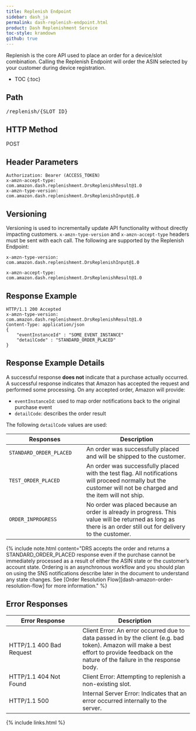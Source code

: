 ```yaml
---
title: Replenish Endpoint
sidebar: dash_ja
permalink: dash-replenish-endpoint.html
product: Dash Replenishment Service
toc-style: kramdown
github: true
---
```


Replenish is the core API used to place an order for a device/slot combination. Calling the Replenish Endpoint will order the ASIN selected by your customer during device registration.

* TOC
{:toc}

## Path

<pre>
/replenish/<span class="endpointParam">{SLOT_ID}</span>
</pre>

## HTTP Method

POST

## Header Parameters

```
Authorization: Bearer (ACCESS_TOKEN)
x-amzn-accept-type: com.amazon.dash.replenishment.DrsReplenishResult@1.0
x-amzn-type-version: com.amazon.dash.replenishment.DrsReplenishInput@1.0
```

## Versioning

Versioning is used to incrementally update API functionality without directly impacting customers. `x-amzn-type-version` and `x-amzn-accept-type` headers must be sent with each call. The following are supported by the Replenish Endpoint:

```
x-amzn-type-version: com.amazon.dash.replenishment.DrsReplenishInput@1.0
```

```
x-amzn-accept-type: com.amazon.dash.replenishment.DrsReplenishResult@1.0
```

## Response Example

```
HTTP/1.1 200 Accepted
x-amzn-type-version: com.amazon.dash.replenishment.DrsReplenishResult@1.0
Content-Type: application/json
{
    "eventInstanceId" : "SOME_EVENT_INSTANCE"
    "detailCode" : "STANDARD_ORDER_PLACED"
}
```

## Response Example Details

A successful response **does not** indicate that a purchase actually occurred.  A successful response indicates that Amazon has accepted the request and performed some processing.  On any accepted order, Amazon will provide:

* `eventInstanceId`: used to map order notifications back to the original purchase event  
* `detailCode`: describes the order result

The following `detailCode` values are used:

<table>
<colgroup>
<col width="30%" />
<col width="50%" />
</colgroup>
  <thead>
    <tr>
      <th>Responses</th>
      <th>Description</th>
    </tr>
  </thead>
  <tbody>
    <tr>
      <td><code>STANDARD_ORDER_PLACED</code></td>
      <td>An order was successfully placed and will be shipped to the customer.</td>
    </tr>
    <tr>
      <td><code>TEST_ORDER_PLACED</code></td>
      <td>An order was successfully placed with the test flag.  All notifications will proceed normally but the customer will not be charged and the item will not ship.</td>
    </tr>
    <tr>
      <td><code>ORDER_INPROGRESS</code></td>
      <td>No order was placed because an order is already in progress.  This value will be returned as long as there is an order still out for delivery to the customer.</td>
    </tr>
  </tbody>
</table>

{% include note.html content="DRS accepts the order and returns a STANDARD_ORDER_PLACED response even if the purchase cannot be immediately processed as a result of either the ASIN state or the customer’s account state. Ordering is an asynchronous workflow and you should plan on using the SNS notifications describe later in the document to understand any state changes. See [Order Resolution Flow][dash-amazon-order-resolution-flow] for more information." %}

## Error Responses


<table>
   <colgroup>
      <col width="40%" />
      <col width="60%" />
   </colgroup>
  <thead>
    <tr>
      <th>Error Response</th>
      <th>Description</th>
    </tr>
  </thead>
  <tbody>
    <tr>
      <td>HTTP/1.1 400 Bad Request</td>
      <td>Client Error: An error occurred due to data passed in by the client (e.g. bad token).  Amazon will make a best effort to provide feedback on the nature of the failure in the response body.</td>
    </tr>
    <tr>
      <td>HTTP/1.1 404 Not Found</td>
      <td>Client Error: Attempting to replenish a non-existing slot.</td>
    </tr>
    <tr>
      <td>HTTP/1.1 500</td>
      <td>Internal Server Error: Indicates that an error occurred internally to the server.</td>
    </tr>
  </tbody>
</table>

{% include links.html %}
